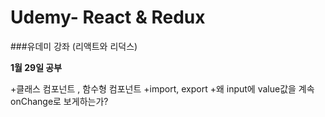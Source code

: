 # Udemy- React & Redux
###유데미 강좌 (리액트와 리덕스)

**1월 29일 공부**

+클래스 컴포넌트 , 함수형 컴포넌트
+import, export
+왜 input에 value값을 계속 onChange로 보게하는가?

